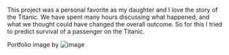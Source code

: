 This project was a personal favorite as my daughter and I love the story of the Titanic. We have spent many hours discussing what happened, and what we thought could have changed the overall outcome. So for this I tried to predict survival of a passenger on the Titanic.

Portfolio image by ![image](https://user-images.githubusercontent.com/48367764/124679406-ee031f80-de89-11eb-8129-1f34e7526a8e.png)

